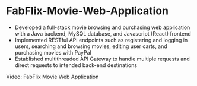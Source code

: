 # FabFlix-Movie-Web-Application
- Developed a full-stack movie browsing and purchasing web application with a Java backend, MySQL database, and Javascript (React) frontend
- Implemented RESTful API endpoints such as registering and logging in users, searching and browsing movies, editing user carts, and purchasing movies with PayPal
- Established multithreaded API Gateway to handle multiple requests and direct requests to intended back-end destinations

Video: FabFlix Movie Web Application
